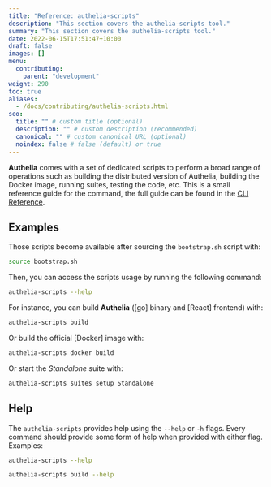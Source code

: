 ```yaml
---
title: "Reference: authelia-scripts"
description: "This section covers the authelia-scripts tool."
summary: "This section covers the authelia-scripts tool."
date: 2022-06-15T17:51:47+10:00
draft: false
images: []
menu:
  contributing:
    parent: "development"
weight: 290
toc: true
aliases:
  - /docs/contributing/authelia-scripts.html
seo:
  title: "" # custom title (optional)
  description: "" # custom description (recommended)
  canonical: "" # custom canonical URL (optional)
  noindex: false # false (default) or true
---
```


__Authelia__ comes with a set of dedicated scripts to perform a broad range of operations such as building the
distributed version of Authelia, building the Docker image, running suites, testing the code, etc. This is a small
reference guide for the command, the full guide can be found in the
[CLI Reference](../../reference/cli/authelia-scripts/authelia-scripts.md).

## Examples

Those scripts become available after sourcing the `bootstrap.sh` script with:

```bash
source bootstrap.sh
```

Then, you can access the scripts usage by running the following command:

```bash
authelia-scripts --help
```

For instance, you can build __Authelia__ ([go] binary and [React] frontend) with:

```bash
authelia-scripts build
```

Or build the official [Docker] image with:

```bash
authelia-scripts docker build
```

Or start the *Standalone* suite with:

```bash
authelia-scripts suites setup Standalone
```

## Help

The `authelia-scripts` provides help using the `--help` or `-h` flags. Every command should provide some form of help
when provided with either flag. Examples:

```bash
authelia-scripts --help
```

```bash
authelia-scripts build --help
```

